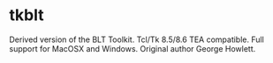 # tkblt
Derived version of the BLT Toolkit.
Tcl/Tk 8.5/8.6 TEA compatible.
Full support for MacOSX and Windows.
Original author George Howlett.
